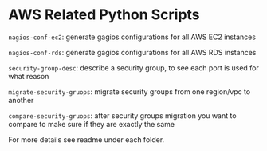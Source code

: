 # AWS Related Python Scripts

`nagios-conf-ec2`: generate gagios configurations for all AWS EC2 instances

`nagios-conf-rds`: generate gagios configurations for all AWS RDS instances

`security-group-desc`: describe a security group, to see each port is used for what reason

`migrate-security-gruops`: migrate security groups from one region/vpc to another

`compare-security-gruops`: after security groups migration you want to compare to make sure if they are exactly the same

For more details see readme under each folder.
